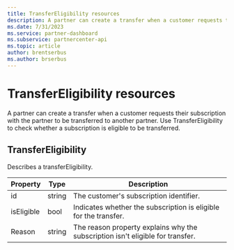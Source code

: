 ```yaml
---
title: TransferEligibility resources
description: A partner can create a transfer when a customer requests their subscription with the partner to be transferred to another partner.
ms.date: 7/31/2023
ms.service: partner-dashboard
ms.subservice: partnercenter-api
ms.topic: article
author: brentserbus
ms.author: brserbus
---
```


# TransferEligibility resources

A partner can create a transfer when a customer requests their subscription with the partner to be transferred to another partner. Use TransferEligibility to check whether a subscription is eligible to be transferred.

## TransferEligibility

Describes a transferEligibility.

| Property              | Type             | Description                                                                              |
|-----------------------|------------------|------------------------------------------------------------------------------------------|
| id                    | string           | The customer's subscription identifier.                                                  |
| isEligible            | bool             | Indicates whether the subscription is eligible for the transfer.                         |
| Reason                | string           | The reason property explains why the subscription isn't eligible for transfer. |
